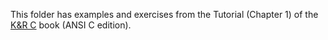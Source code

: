 This folder has examples and exercises from the Tutorial (Chapter 1) of the [K&R C](https://www.informit.com/store/c-programming-language-9780131103627) book (ANSI C edition).